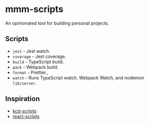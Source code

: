 # mmm-scripts

An opinionated tool for building personal projects.

## Scripts

- `jest` - Jest watch.
- `coverage` - Jest coverage.
- `build` - TypeScript build.
- `pack` - Webpack build.
- `format` - Prettier.,
- `watch` - Runs TypeScript watch, Webpack Watch, and nodemon `lib/server`.

## Inspiration

- [kcd-scripts](https://github.com/kentcdodds/kcd-scripts)
- [react-scripts](https://github.com/facebook/create-react-app/tree/next/packages/react-scripts)
